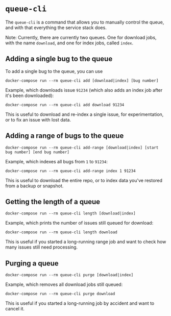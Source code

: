 # `queue-cli`

The `queue-cli` is a command that allows you to manually control the queue, and with that everything the service stack does.

Note: Currently, there are currently two queues. One for download jobs, with the name `download`, and one for index jobs, called `index`.

## Adding a single bug to the queue

To add a single bug to the queue, you can use

```
docker-compose run --rm queue-cli add [download|index] [bug number]
```

Example, which downloads issue `91234` (which also adds an index job after it's been downloaded):

```
docker-compose run --rm queue-cli add download 91234
```

This is useful to download and re-index a single issue, for experimentation, or to fix an issue with lost data.

## Adding a range of bugs to the queue

```
docker-compose run --rm queue-cli add-range [download|index] [start bug number] [end bug number]
```

Example, which indexes all bugs from `1` to `91234`:

```
docker-compose run --rm queue-cli add-range index 1 91234
```

This is useful to download the entire repo, or to index data you've restored from a backup or snapshot.

## Getting the length of a queue

```
docker-compose run --rm queue-cli length [download|index]
```

Example, which prints the number of issues still queued for download:

```
docker-compose run --rm queue-cli length download
```

This is useful if you started a long-running range job and want to check how many issues still need processing.

## Purging a queue

```
docker-compose run --rm queue-cli purge [download|index]
```

Example, which removes all download jobs still queued:

```
docker-compose run --rm queue-cli purge download
```

This is useful if you started a long-running job by accident and want to cancel it.

